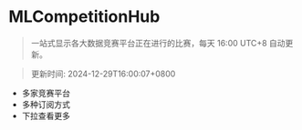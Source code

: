 # MLCompetitionHub

> 一站式显示各大数据竞赛平台正在进行的比赛，每天 16:00 UTC+8 自动更新。
  
> 更新时间: 2024-12-29T16:00:07+0800 

* 多家竞赛平台
* 多种订阅方式
* 下拉查看更多